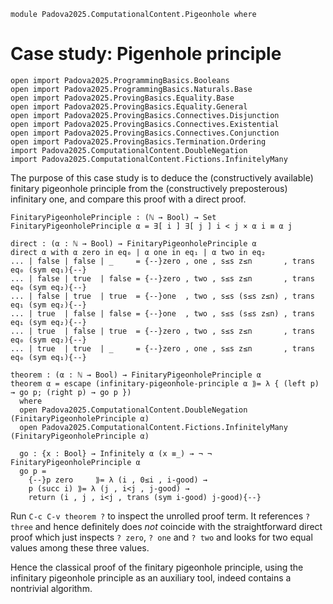 ```
module Padova2025.ComputationalContent.Pigeonhole where
```

# Case study: Pigenhole principle

```
open import Padova2025.ProgrammingBasics.Booleans
open import Padova2025.ProgrammingBasics.Naturals.Base
open import Padova2025.ProvingBasics.Equality.Base
open import Padova2025.ProvingBasics.Equality.General
open import Padova2025.ProvingBasics.Connectives.Disjunction
open import Padova2025.ProvingBasics.Connectives.Existential
open import Padova2025.ProvingBasics.Connectives.Conjunction
open import Padova2025.ProvingBasics.Termination.Ordering
import Padova2025.ComputationalContent.DoubleNegation
import Padova2025.ComputationalContent.Fictions.InfinitelyMany
```

The purpose of this case study is to deduce the (constructively available)
finitary pigeonhole principle from the (constructively preposterous) infinitary
one, and compare this proof with a direct proof.

```
FinitaryPigeonholePrinciple : (ℕ → Bool) → Set
FinitaryPigeonholePrinciple α = ∃[ i ] ∃[ j ] i < j × α i ≡ α j
```

```
direct : (α : ℕ → Bool) → FinitaryPigeonholePrinciple α
direct α with α zero in eq₀ | α one in eq₁ | α two in eq₂
... | false | false | _     = {--}zero , one , s≤s z≤n       , trans eq₀ (sym eq₁){--}
... | false | true  | false = {--}zero , two , s≤s z≤n       , trans eq₀ (sym eq₂){--}
... | false | true  | true  = {--}one  , two , s≤s (s≤s z≤n) , trans eq₁ (sym eq₂){--}
... | true  | false | false = {--}one  , two , s≤s (s≤s z≤n) , trans eq₁ (sym eq₂){--}
... | true  | false | true  = {--}zero , two , s≤s z≤n       , trans eq₀ (sym eq₂){--}
... | true  | true  | _     = {--}zero , one , s≤s z≤n       , trans eq₀ (sym eq₁){--}
```

```
theorem : (α : ℕ → Bool) → FinitaryPigeonholePrinciple α
theorem α = escape (infinitary-pigeonhole-principle α ⟫= λ { (left p) → go p; (right p) → go p })
  where
  open Padova2025.ComputationalContent.DoubleNegation          (FinitaryPigeonholePrinciple α)
  open Padova2025.ComputationalContent.Fictions.InfinitelyMany (FinitaryPigeonholePrinciple α)

  go : {x : Bool} → Infinitely α (x ≡_) → ¬ ¬ FinitaryPigeonholePrinciple α
  go p = 
    {--}p zero     ⟫= λ (i , 0≤i , i-good) →
    p (succ i) ⟫= λ (j , i<j , j-good) →
    return (i , j , i<j , trans (sym i-good) j-good){--}
```

Run `C-c C-v theorem ?` to inspect the unrolled proof term. It
references `? three` and hence definitely does *not* coincide with the
straightforward direct proof which just inspects `? zero`, `? one` and
`? two` and looks for two equal values among these three values.

Hence the classical proof of the finitary pigeonhole principle, using
the infinitary pigeonhole principle as an auxiliary tool, indeed
contains a nontrivial algorithm.
